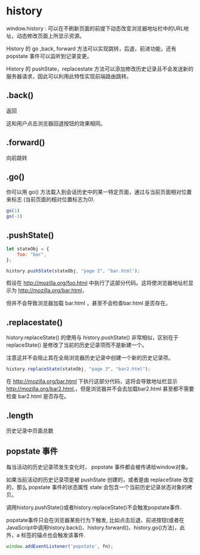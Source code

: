 # history

window.history : 可以在不刷新页面的前提下动态改变浏览器地址栏中的URL地址，动态修改页面上所显示资源。

History 的 go ,back, forward 方法可以实现跳转，后退，前进功能，还有 popstate 事件可以监听到记录变更。

History 的 pushState，replacestate 方法可以添加修改历史记录且不会发送新的服务器请求，因此可以利用此特性实现前端路由跳转。

## .back()

返回

这和用户点击浏览器回退按钮的效果相同。

## .forward()

向前跳转

## .go()

你可以用 go() 方法载入到会话历史中的某一特定页面，通过与当前页面相对位置来标志 (当前页面的相对位置标志为0).

```js
go(1)
go(-1)
```

## .pushState()

```js
let stateObj = {
    foo: "bar",
};

history.pushState(stateObj, "page 2", "bar.html");
```

假设在 <http://mozilla.org/foo.html> 中执行了这部分代码。这将使浏览器地址栏显示为 <http://mozilla.org/bar.html>，

但并不会导致浏览器加载 bar.html ，甚至不会检查bar.html 是否存在。

## .replacestate()

history.replaceState() 的使用与 history.pushState() 非常相似，区别在于  replaceState()  是修改了当前的历史记录项而不是新建一个。

注意这并不会阻止其在全局浏览器历史记录中创建一个新的历史记录项。

```js
history.replaceState(stateObj, "page 3", "bar2.html");
```

在 <http://mozilla.org/bar.html> 下执行这部分代码，这将会导致地址栏显示<http://mozilla.org/bar2.html>,，但是浏览器并不会去加载bar2.html 甚至都不需要检查 bar2.html 是否存在。

## .length

历史记录中页面总数

## popstate 事件

每当活动的历史记录项发生变化时， popstate 事件都会被传递给window对象。

如果当前活动的历史记录项是被 pushState 创建的，或者是由 replaceState 改变的，那么 popstate 事件的状态属性 state 会包含一个当前历史记录状态对象的拷贝。

调用history.pushState()或者history.replaceState()不会触发popstate事件.

popstate事件只会在浏览器某些行为下触发, 比如点击后退、前进按钮(或者在JavaScript中调用history.back()、history.forward()、history.go()方法)，此外，a 标签的锚点也会触发该事件.

```js
window.addEventListener('popstate', fn);
```
